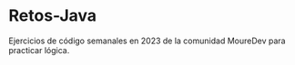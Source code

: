 # Retos-Java
Ejercicios de código semanales en 2023 de la comunidad MoureDev para practicar lógica.
